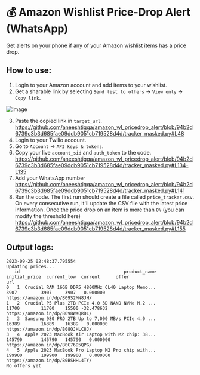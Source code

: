 # :moneybag: Amazon Wishlist Price-Drop Alert (WhatsApp)
Get alerts on your phone if any of your Amazon wishlist items has a price drop.

## How to use:
1. Login to your Amazon account and add items to your wishlist.
2. Get a sharable link by selecting `Send list to others` -> `View only` -> `Copy link`.

![image](https://github.com/aneeshtigga/amazon_wl_pricedrop_alert/assets/14201091/4c1858dc-2230-47c6-a165-b22e07c7856e)

3. Paste the copied link in `target_url`.
https://github.com/aneeshtigga/amazon_wl_pricedrop_alert/blob/94b2d6739c3b3d685fae09ddb9051cb719528d4d/tracker_masked.py#L48
4. Login to your Twilio account.
5. Go to `Account` -> `API keys & tokens`.
6. Copy your live `account_sid` and `auth_token` to the code.
https://github.com/aneeshtigga/amazon_wl_pricedrop_alert/blob/94b2d6739c3b3d685fae09ddb9051cb719528d4d/tracker_masked.py#L134-L135
7. Add your WhatsApp number
https://github.com/aneeshtigga/amazon_wl_pricedrop_alert/blob/94b2d6739c3b3d685fae09ddb9051cb719528d4d/tracker_masked.py#L141
8. Run the code. The first run should create a file called `price_tracker.csv`. On every consecutive run, it'll update the CSV file with the latest price information. Once the price drop on an item is more than `8%` (you can modify the threshold here)
https://github.com/aneeshtigga/amazon_wl_pricedrop_alert/blob/94b2d6739c3b3d685fae09ddb9051cb719528d4d/tracker_masked.py#L155

## Output logs:
```
2023-09-25 02:48:37.795554
Updating prices...
   id                                       product_name  initial_price  current_low  current      offer                               url
0   1  Crucial RAM 16GB DDR5 4800MHz CL40 Laptop Memo...           3907         3907     3907   0.000000  https://amazon.in/dp/B09S2MN8JH/
1   2  Crucial P5 Plus 2TB PCIe 4.0 3D NAND NVMe M.2 ...          11700        11700    15500 -32.478632  https://amazon.in/dp/B098WKQRDL/
2   3  Samsung 980 PRO 2TB Up to 7,000 MB/s PCIe 4.0 ...          16389        16389    16389   0.000000  https://amazon.in/dp/B08QJHLC8J/
3   4  Apple 2023 MacBook Air Laptop with M2 chip: 38...         145790       145790   145790   0.000000  https://amazon.in/dp/B0C76D5QPG/
4   5  Apple 2023 MacBook Pro Laptop M2 Pro chip with...         199900       199900   199900   0.000000  https://amazon.in/dp/B0BSHHL4TY/
No offers yet
```
